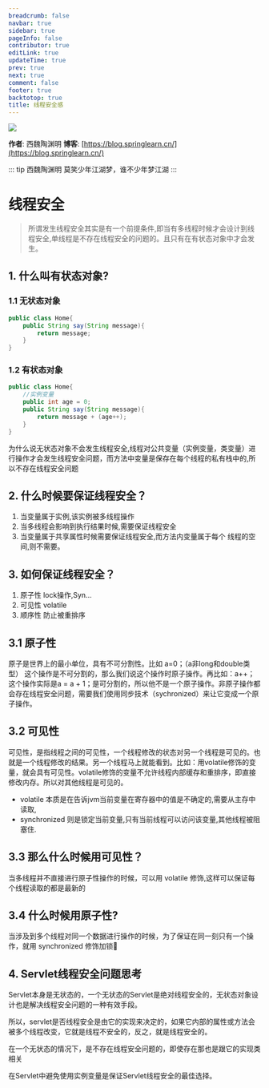 ```yaml
---
breadcrumb: false
navbar: true
sidebar: true
pageInfo: false
contributor: true
editLink: true
updateTime: true
prev: true
next: true
comment: false
footer: true
backtotop: true
title: 线程安全感
---
```




![](https://img.springlearn.cn/blog/learn_1608963968000.png)


**作者**: 西魏陶渊明
**博客**: [https://blog.springlearn.cn/](https://blog.springlearn.cn/)

::: tip 西魏陶渊明
莫笑少年江湖梦，谁不少年梦江湖
:::

# 线程安全

> 所谓发生线程安全其实是有一个前提条件,即当有多线程时候才会设计到线程安全,单线程是不存在线程安全的问题的。且只有在有状态对象中才会发生。

## 1. 什么叫有状态对象?

### 1.1 无状态对象

```java
public class Home{
    public String say(String message){
        return message;
    }
}
```

### 1.2 有状态对象

```java 
public class Home{
    //实例变量
    public int age = 0;
    public String say(String message){
        return message + (age++);
    }
}
```

为什么说无状态对象不会发生线程安全,线程对公共变量（实例变量，类变量）进行操作才会发生线程安全问题，而方法中变量是保存在每个线程的私有栈中的,所以不存在线程安全问题

## 2. 什么时候要保证线程安全？

1. 当变量属于实例,该实例被多线程操作
2. 当多线程会影响到执行结果时候,需要保证线程安全
3. 当变量属于共享属性时候需要保证线程安全,而方法内变量属于每个
   线程的空间,则不需要。
   
## 3. 如何保证线程安全？

1. 原子性 lock操作,Syn...
2. 可见性 volatile
3. 顺序性 防止被重排序

## 3.1 原子性

原子是世界上的最小单位，具有不可分割性。比如 a=0；（a非long和double类型） 这个操作是不可分割的，那么我们说这个操作时原子操作。再比如：a++； 这个操作实际是a = a + 1；是可分割的，所以他不是一个原子操作。非原子操作都会存在线程安全问题，需要我们使用同步技术（sychronized）来让它变成一个原子操作。

## 3.2 可见性

可见性，是指线程之间的可见性，一个线程修改的状态对另一个线程是可见的。也就是一个线程修改的结果。另一个线程马上就能看到。比如：用volatile修饰的变量，就会具有可见性。volatile修饰的变量不允许线程内部缓存和重排序，即直接修改内存。所以对其他线程是可见的。

- volatile 本质是在告诉jvm当前变量在寄存器中的值是不确定的,需要从主存中读取,
- synchronized 则是锁定当前变量,只有当前线程可以访问该变量,其他线程被阻塞住.

## 3.3 那么什么时候用可见性？

当多线程并不直接进行原子性操作的时候，可以用 volatile 修饰,这样可以保证每个线程读取的都是最新的

## 3.4 什么时候用原子性?

当涉及到多个线程对同一个数据进行操作的时候，为了保证在同一刻只有一个操作，就用 synchronized 修饰加锁🔐

## 4. Servlet线程安全问题思考

Servlet本身是无状态的，一个无状态的Servlet是绝对线程安全的，无状态对象设计也是解决线程安全问题的一种有效手段。

所以，servlet是否线程安全是由它的实现来决定的，如果它内部的属性或方法会被多个线程改变，它就是线程不安全的，反之，就是线程安全的。

在一个无状态的情况下，是不存在线程安全问题的，即使存在那也是跟它的实现类相关

在Servlet中避免使用实例变量是保证Servlet线程安全的最佳选择。
